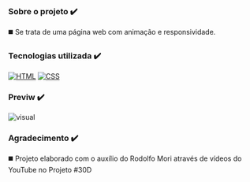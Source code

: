 ### Sobre o projeto ✔️

◼️ Se trata de uma página web com animação e responsividade.

### Tecnologias utilizada ✔️

[![HTML](https://img.shields.io/badge/HTML-239120?style=for-the-badge&logo=html5&logoColor=white)]() [![CSS](https://img.shields.io/badge/CSS3-1572B6?style=for-the-badge&logo=css3&logoColor=white)]()

### Previw ✔️

![visual](https://user-images.githubusercontent.com/89936463/135139014-f3831df7-ccf9-499a-b5b7-1c55843910f8.JPG)

### Agradecimento ✔️

◼️ Projeto elaborado com o auxílio do Rodolfo Mori através de vídeos do YouTube no Projeto #30D
